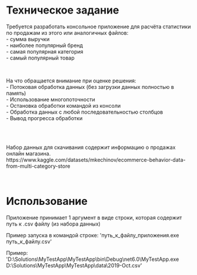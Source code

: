 <h1>Техническое задание</h1>
<p>Требуется разработать консольное приложение для расчёта статистики по продажам из этого или аналогичных файлов:<br>
 - сумма выручки<br>
 - наиболее популярный бренд<br>
 - самая популярная категория<br>
 - самый популярный товар<br></p>
<br>
<p>На что обращается внимание при оценке решения:<br>
- Потоковая обработка данных (без загрузки данных полностью в память)<br>
- Использование многопоточности<br>
- Остановка обработки командой из консоли<br>
- Обработка данных с любой последовательностью столбцов<br>
- Вывод прогресса обработки</p><br>
<br>
 <p>Набор данных для скачивания содержит информацию о продажах онлайн магазина.<br>
https://www.kaggle.com/datasets/mkechinov/ecommerce-behavior-data-from-multi-category-store</p><br>
<h1>Использование</h1>
<p>Приложение принимает 1 аргумент в виде строки, которая содержит путь к .csv файлу (из набора данных)</p>
<p>Пример запуска в командой строке: 'путь_к_файлу_приложения.exe путь_к_файлу.csv'</p>
<p>Пример: 'D:\Solutions\MyTestApp\MyTestApp\bin\Debug\net6.0\MyTestApp.exe D:\Solutions\MyTestApp\MyTestApp\data\2019-Oct.csv'
